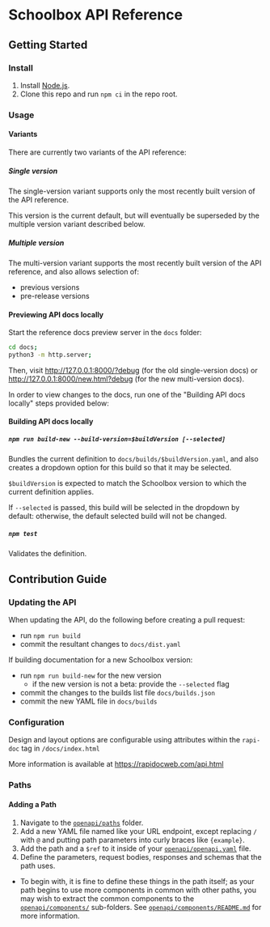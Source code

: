 # Schoolbox API Reference

## Getting Started

### Install

1. Install [Node.js](https://nodejs.org/).
2. Clone this repo and run `npm ci` in the repo root.

### Usage

#### Variants

There are currently two variants of the API reference:

##### Single version

The single-version variant supports only the most recently built version of the 
API reference.

This version is the current default, but will eventually be superseded by the
multiple version variant described below.

##### Multiple version

The multi-version variant supports the most recently built version of the API
reference, and also allows selection of:
* previous versions
* pre-release versions

#### Previewing API docs locally

Start the reference docs preview server in the `docs` folder:
```bash
cd docs;
python3 -m http.server;
```

Then, visit http://127.0.0.1:8000/?debug (for the old single-version docs) or
http://127.0.0.1:8000/new.html?debug (for the new multi-version docs).

In order to view changes to the docs, run one of the "Building API docs locally"
steps provided below:

#### Building API docs locally

##### `npm run build-new --build-version=$buildVersion [--selected]`
Bundles the current definition to `docs/builds/$buildVersion.yaml`, and also
creates a dropdown option for this build so that it may be selected.

`$buildVersion` is expected to match the Schoolbox version to which the current
definition applies.

If `--selected` is passed, this build will be selected in the dropdown by
default: otherwise, the default selected build will not be changed.

##### `npm test`
Validates the definition.

## Contribution Guide

### Updating the API

When updating the API, do the following before creating a pull request:
* run `npm run build`
* commit the resultant changes to `docs/dist.yaml`

If building documentation for a new Schoolbox version:
* run `npm run build-new` for the new version
  * if the new version is not a beta: provide the `--selected` flag
* commit the changes to the builds list file `docs/builds.json`
* commit the new YAML file in `docs/builds`

### Configuration

Design and layout options are configurable using attributes within the `rapi-doc` tag in `/docs/index.html`

More information is available at https://rapidocweb.com/api.html


### Paths

#### Adding a Path

1. Navigate to the [`openapi/paths`](openapi/paths) folder.
2. Add a new YAML file named like your URL endpoint, except replacing
   `/` with `@` and putting path parameters into curly braces like `{example}`.
3. Add the path and a `$ref` to it inside of your
   [`openapi/openapi.yaml`](openapi/openapi.yaml) file.
4. Define the parameters, request bodies, responses and schemas that the path
   uses.
  * To begin with, it is fine to define these things in the path itself; as your
    path begins to use more components in common with other paths, you may wish
    to extract the common components to the
    [`openapi/components/`](openapi/components) sub-folders.
    See [`openapi/components/README.md`](openapi/components/README.md) for more
    information.

